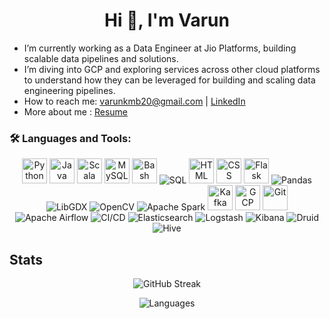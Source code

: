 <h1 align="center">Hi 👋, I'm Varun</h1>

- I’m currently working as a Data Engineer at Jio Platforms, building scalable data pipelines and solutions.  
- I’m diving into GCP and exploring services across other cloud platforms to understand how they can be leveraged for building and scaling data engineering pipelines.  
- How to reach me: varunkmb20@gmail.com | [LinkedIn](https://www.linkedin.com/in/varun-kumar-681977192/)  
- More about me : [Resume](https://drive.google.com/file/d/1iDBPvu8hymcxruwTMa-9UAvXQcCFSqVW/view?usp=drive_link)  

### 🛠️ Languages and Tools:
<p align="center">
  <img src="https://cdn.jsdelivr.net/gh/devicons/devicon/icons/python/python-original.svg" alt="Python" width="40" height="40"/>
  <img src="https://cdn.jsdelivr.net/gh/devicons/devicon/icons/java/java-original.svg" alt="Java" width="40" height="40"/>
  <img src="https://cdn.jsdelivr.net/gh/devicons/devicon/icons/scala/scala-original.svg" alt="Scala" width="40" height="40"/>
  <img src="https://cdn.jsdelivr.net/gh/devicons/devicon/icons/mysql/mysql-original.svg" alt="MySQL" width="40" height="40"/>
  <img src="https://cdn.jsdelivr.net/gh/devicons/devicon/icons/bash/bash-original.svg" alt="Bash" width="40" height="40"/>
  <img src="https://img.shields.io/badge/SQL-003B57?style=for-the-badge&logo=databricks&logoColor=white" alt="SQL"/>
  <img src="https://cdn.jsdelivr.net/gh/devicons/devicon/icons/html5/html5-original.svg" alt="HTML" width="40" height="40"/>
  <img src="https://cdn.jsdelivr.net/gh/devicons/devicon/icons/css3/css3-original.svg" alt="CSS" width="40" height="40"/>
  <img src="https://cdn.jsdelivr.net/gh/devicons/devicon/icons/flask/flask-original.svg" alt="Flask" width="40" height="40"/>
  <img src="https://img.shields.io/badge/Pandas-150458?style=for-the-badge&logo=pandas&logoColor=white" alt="Pandas"/>
  <img src="https://img.shields.io/badge/LibGDX-E74C3C?style=for-the-badge&logo=java&logoColor=white" alt="LibGDX"/>
  <img src="https://img.shields.io/badge/OpenCV-5C3EE8?style=for-the-badge&logo=opencv&logoColor=white" alt="OpenCV"/>
  <img src="https://img.shields.io/badge/Apache%20Spark-E25A1C?style=for-the-badge&logo=apachespark&logoColor=white" alt="Apache Spark"/>
  <img src="https://cdn.jsdelivr.net/gh/devicons/devicon/icons/apachekafka/apachekafka-original.svg" alt="Kafka" width="40" height="40"/>
  <img src="https://cdn.jsdelivr.net/gh/devicons/devicon/icons/googlecloud/googlecloud-original.svg" alt="GCP" width="40" height="40"/>
  <img src="https://cdn.jsdelivr.net/gh/devicons/devicon/icons/git/git-original.svg" alt="Git" width="40" height="40"/>
  <img src="https://img.shields.io/badge/Apache%20Airflow-017CEE?style=for-the-badge&logo=apacheairflow&logoColor=white" alt="Apache Airflow"/>
  <img src="https://img.shields.io/badge/CI%2FCD-2088FF?style=for-the-badge&logo=githubactions&logoColor=white" alt="CI/CD"/>
  <img src="https://img.shields.io/badge/Elasticsearch-005571?style=for-the-badge&logo=elasticsearch&logoColor=white" alt="Elasticsearch"/>
  <img src="https://img.shields.io/badge/Logstash-FCC624?style=for-the-badge&logo=logstash&logoColor=black" alt="Logstash"/>
  <img src="https://img.shields.io/badge/Kibana-E8478B?style=for-the-badge&logo=kibana&logoColor=white" alt="Kibana"/>
  <img src="https://img.shields.io/badge/Druid-29B5E8?style=for-the-badge&logo=apache&logoColor=white" alt="Druid"/>
  <img src="https://img.shields.io/badge/Hive-FDEE21?style=for-the-badge&logo=apachehive&logoColor=black" alt="Hive"/>
</p>

## Stats  
<p align="center">
  <!-- Total Contributions -->
  <img src="https://github-readme-streak-stats.herokuapp.com/?user=vkb20&theme=tokyonight&hide_border=true" alt="GitHub Streak"/>
</p>

<p align="center">
  <!-- Most Used Languages -->
  <img src="https://github-readme-stats.vercel.app/api/top-langs/?username=vkb20&layout=compact&theme=tokyonight&hide_border=true" alt="Languages"/>
</p>
